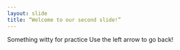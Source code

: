 ```yaml
---
layout: slide
title: “Welcome to our second slide!”
---
```

Something witty for practice
Use the left arrow to go back!
